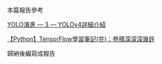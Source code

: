 本篇報告參考

[YOLO演進 — 3 — YOLOv4詳細介紹](https://medium.com/ching-i/yolo%E6%BC%94%E9%80%B2-3-yolov4%E8%A9%B3%E7%B4%B0%E4%BB%8B%E7%B4%B9-5ab2490754ef)

[【Python】TensorFlow學習筆記(完)：卷積深深深幾許](https://dotblogs.com.tw/shaynling/2019/02/22/162431#%E6%B1%A0%E5%8C%96%E5%B1%A4(pooling))

歸納後編寫成報告
